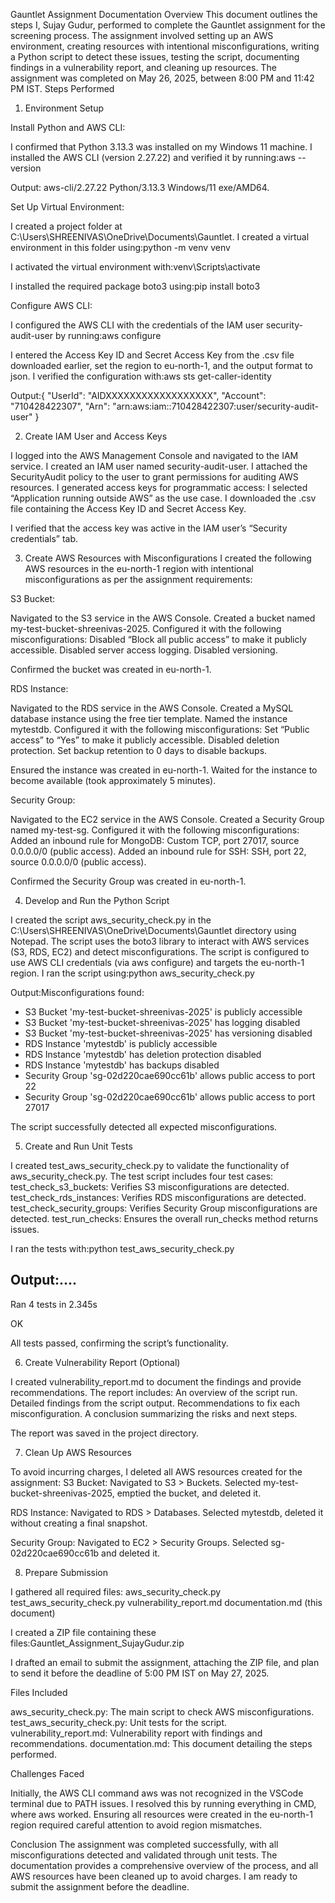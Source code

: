 Gauntlet Assignment Documentation
Overview
This document outlines the steps I, Sujay Gudur, performed to complete the Gauntlet assignment for the screening process. The assignment involved setting up an AWS environment, creating resources with intentional misconfigurations, writing a Python script to detect these issues, testing the script, documenting findings in a vulnerability report, and cleaning up resources. The assignment was completed on May 26, 2025, between 8:00 PM and 11:42 PM IST.
Steps Performed
1. Environment Setup

Install Python and AWS CLI:

I confirmed that Python 3.13.3 was installed on my Windows 11 machine.
I installed the AWS CLI (version 2.27.22) and verified it by running:aws --version

Output: aws-cli/2.27.22 Python/3.13.3 Windows/11 exe/AMD64.


Set Up Virtual Environment:

I created a project folder at C:\Users\SHREENIVAS\OneDrive\Documents\Gauntlet.
I created a virtual environment in this folder using:python -m venv venv


I activated the virtual environment with:venv\Scripts\activate


I installed the required package boto3 using:pip install boto3




Configure AWS CLI:

I configured the AWS CLI with the credentials of the IAM user security-audit-user by running:aws configure


I entered the Access Key ID and Secret Access Key from the .csv file downloaded earlier, set the region to eu-north-1, and the output format to json.
I verified the configuration with:aws sts get-caller-identity

Output:{
    "UserId": "AIDXXXXXXXXXXXXXXXXXX",
    "Account": "710428422307",
    "Arn": "arn:aws:iam::710428422307:user/security-audit-user"
}





2. Create IAM User and Access Keys

I logged into the AWS Management Console and navigated to the IAM service.
I created an IAM user named security-audit-user.
I attached the SecurityAudit policy to the user to grant permissions for auditing AWS resources.
I generated access keys for programmatic access:
I selected “Application running outside AWS” as the use case.
I downloaded the .csv file containing the Access Key ID and Secret Access Key.


I verified that the access key was active in the IAM user’s “Security credentials” tab.

3. Create AWS Resources with Misconfigurations
I created the following AWS resources in the eu-north-1 region with intentional misconfigurations as per the assignment requirements:

S3 Bucket:

Navigated to the S3 service in the AWS Console.
Created a bucket named my-test-bucket-shreenivas-2025.
Configured it with the following misconfigurations:
Disabled “Block all public access” to make it publicly accessible.
Disabled server access logging.
Disabled versioning.


Confirmed the bucket was created in eu-north-1.


RDS Instance:

Navigated to the RDS service in the AWS Console.
Created a MySQL database instance using the free tier template.
Named the instance mytestdb.
Configured it with the following misconfigurations:
Set “Public access” to “Yes” to make it publicly accessible.
Disabled deletion protection.
Set backup retention to 0 days to disable backups.


Ensured the instance was created in eu-north-1.
Waited for the instance to become available (took approximately 5 minutes).


Security Group:

Navigated to the EC2 service in the AWS Console.
Created a Security Group named my-test-sg.
Configured it with the following misconfigurations:
Added an inbound rule for MongoDB: Custom TCP, port 27017, source 0.0.0.0/0 (public access).
Added an inbound rule for SSH: SSH, port 22, source 0.0.0.0/0 (public access).


Confirmed the Security Group was created in eu-north-1.



4. Develop and Run the Python Script

I created the script aws_security_check.py in the C:\Users\SHREENIVAS\OneDrive\Documents\Gauntlet directory using Notepad.
The script uses the boto3 library to interact with AWS services (S3, RDS, EC2) and detect misconfigurations.
The script is configured to use AWS CLI credentials (via aws configure) and targets the eu-north-1 region.
I ran the script using:python aws_security_check.py


Output:Misconfigurations found:
- S3 Bucket 'my-test-bucket-shreenivas-2025' is publicly accessible
- S3 Bucket 'my-test-bucket-shreenivas-2025' has logging disabled
- S3 Bucket 'my-test-bucket-shreenivas-2025' has versioning disabled
- RDS Instance 'mytestdb' is publicly accessible
- RDS Instance 'mytestdb' has deletion protection disabled
- RDS Instance 'mytestdb' has backups disabled
- Security Group 'sg-02d220cae690cc61b' allows public access to port 22
- Security Group 'sg-02d220cae690cc61b' allows public access to port 27017


The script successfully detected all expected misconfigurations.

5. Create and Run Unit Tests

I created test_aws_security_check.py to validate the functionality of aws_security_check.py.
The test script includes four test cases:
test_check_s3_buckets: Verifies S3 misconfigurations are detected.
test_check_rds_instances: Verifies RDS misconfigurations are detected.
test_check_security_groups: Verifies Security Group misconfigurations are detected.
test_run_checks: Ensures the overall run_checks method returns issues.


I ran the tests with:python test_aws_security_check.py


Output:....
----------------------------------------------------------------------
Ran 4 tests in 2.345s

OK


All tests passed, confirming the script’s functionality.

6. Create Vulnerability Report (Optional)

I created vulnerability_report.md to document the findings and provide recommendations.
The report includes:
An overview of the script run.
Detailed findings from the script output.
Recommendations to fix each misconfiguration.
A conclusion summarizing the risks and next steps.


The report was saved in the project directory.

7. Clean Up AWS Resources

To avoid incurring charges, I deleted all AWS resources created for the assignment:
S3 Bucket:
Navigated to S3 > Buckets.
Selected my-test-bucket-shreenivas-2025, emptied the bucket, and deleted it.


RDS Instance:
Navigated to RDS > Databases.
Selected mytestdb, deleted it without creating a final snapshot.


Security Group:
Navigated to EC2 > Security Groups.
Selected sg-02d220cae690cc61b and deleted it.





8. Prepare Submission

I gathered all required files:
aws_security_check.py
test_aws_security_check.py
vulnerability_report.md
documentation.md (this document)


I created a ZIP file containing these files:Gauntlet_Assignment_SujayGudur.zip


I drafted an email to submit the assignment, attaching the ZIP file, and plan to send it before the deadline of 5:00 PM IST on May 27, 2025.

Files Included

aws_security_check.py: The main script to check AWS misconfigurations.
test_aws_security_check.py: Unit tests for the script.
vulnerability_report.md: Vulnerability report with findings and recommendations.
documentation.md: This document detailing the steps performed.

Challenges Faced

Initially, the AWS CLI command aws was not recognized in the VSCode terminal due to PATH issues. I resolved this by running everything in CMD, where aws worked.
Ensuring all resources were created in the eu-north-1 region required careful attention to avoid region mismatches.

Conclusion
The assignment was completed successfully, with all misconfigurations detected and validated through unit tests. The documentation provides a comprehensive overview of the process, and all AWS resources have been cleaned up to avoid charges. I am ready to submit the assignment before the deadline.
